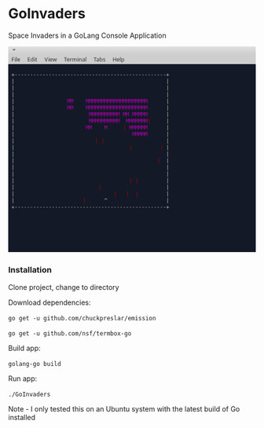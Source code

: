 GoInvaders
=========

Space Invaders in a GoLang Console Application

![GoInvaders Image](goinvaders.png)


### Installation

Clone project, change to directory

Download dependencies:

`go get -u github.com/chuckpreslar/emission`

`go get -u github.com/nsf/termbox-go`

Build app:

`golang-go build`

Run app:

`./GoInvaders`

Note - I only tested this on an Ubuntu system with the latest build of Go installed

